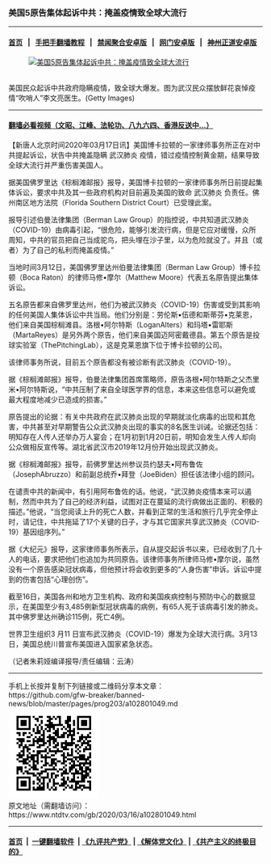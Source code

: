 ### 美国5原告集体起诉中共：掩盖疫情致全球大流行
------------------------

#### [首页](https://github.com/gfw-breaker/banned-news/blob/master/README.md) &nbsp;&nbsp;|&nbsp;&nbsp; [手把手翻墙教程](https://github.com/gfw-breaker/guides/wiki) &nbsp;&nbsp;|&nbsp;&nbsp; [禁闻聚合安卓版](https://github.com/gfw-breaker/bn-android) &nbsp;&nbsp;|&nbsp;&nbsp; [网门安卓版](https://github.com/oGate2/oGate) &nbsp;&nbsp;|&nbsp;&nbsp; [神州正道安卓版](https://github.com/SzzdOgate/update) 



<div><div class="featured_image">
 <a href="https://i.ntdtv.com/assets/uploads/2020/03/GettyImages-1199162702-1-800x450-1.jpg" target="_blank">
  <figure>
   <img alt="美国5原告集体起诉中共：掩盖疫情致全球大流行" src="https://i.ntdtv.com/assets/uploads/2020/03/GettyImages-1199162702-1-800x450-1-800x450.jpg"/>
  </figure><br/>
 </a>
 <span class="caption">
  美国民众起诉中共政府隐瞒疫情，致全球大爆发。图为武汉民众摆放鲜花哀悼疫情“吹哨人”李文亮医生。(Getty Images)
 </span>
</div>
</div><hr/>

#### [翻墙必看视频（文昭、江峰、法轮功、八九六四、香港反送中...）](https://github.com/gfw-breaker/banned-news/blob/master/pages/link3.md)

<div><div class="post_content" itemprop="articleBody">
 <p>
  【新唐人北京时间2020年03月17日讯】美国博卡拉顿的一家律师事务所正在对中共提起诉讼，状告中共掩盖隐瞒
  <ok href="https://www.ntdtv.com/gb/武汉肺炎.htm">
   武汉肺炎
  </ok>
  疫情，错过疫情控制黄金期，结果导致全球大流行并严重伤害美国人。
 </p>
 <p>
  据美国佛罗里达《棕榈滩邮报》报导，美国博卡拉顿的一家律师事务所日前提起集体诉讼，要求中共及其一些政府机构对目前遍及美国的致命
  <ok href="https://www.ntdtv.com/gb/武汉肺炎.htm">
   武汉肺炎
  </ok>
  负责任。佛州南区地方法院（Florida Southern District Court）已受理此案。
 </p>
 <p>
  报导引述伯曼法律集团（Berman Law Group）的指控说，中共知道武汉肺炎（COVID-19）由病毒引起，“很危险，能够引发流行病，但是它应对缓慢，众所周知，中共的官员把自己当成驼鸟，把头埋在沙子里，以为危险就没了。并且（或者）为了自己的私利而掩盖疫情。”
 </p>
 <p>
  当地时间3月12日，美国佛罗里达州伯曼法律集团（Berman Law Group）博卡拉顿（Boca Raton）的律师马修•摩尔（Matthew Moore）代表五名原告提出集体诉讼。
 </p>
 <p>
  五名原告都来自佛罗里达州，他们为被武汉肺炎（COVID-19）伤害或受到其影响的任何美国人集体诉讼中共当局。他们分别是：劳伦斯•伍德和斯蒂芬•克莱恩，他们来自美国棕榈滩县。洛根•阿尔特斯（LoganAlters）和玛塔•雷耶斯（MartaReyes）是另外两个原告，他们来自美国迈阿密戴德县。第五个原告是投球实验室（ThePitchingLab），这是克莱恩旗下位于博卡拉顿的公司。
 </p>
 <p>
  该律师事务所说，目前五个原告都没有被诊断有武汉肺炎（COVID-19）。
 </p>
 <p>
  据《棕榈滩邮报》报导，伯曼法律集团首席策略师，原告洛根•阿尔特斯之父杰里米•阿尔特斯说，“中共压制了来自全球医学界的信息，本来这些信息可以避免或最大程度地减少已造成的损害。”
 </p>
 <p>
  原告提出的论据：有关中共政府在武汉肺炎出现的早期就淡化病毒的出现和其危害，中共甚至对早期警告公众武汉肺炎出现的事实的8名医生训诫。论据还包括：明知存在人传人还举办万人宴会；在1月初到1月20日前，明知会发生人传人却向公众做相反宣传等。湖北省武汉市2019年12月份开始出现武汉肺炎。
 </p>
 <p>
  据《棕榈滩邮报》报导，前佛罗里达州参议员约瑟夫•阿布鲁佐（JosephAbruzzo）和前副总统乔•拜登（JoeBiden）担任该法律小组的顾问。
 </p>
 <p>
  在谴责中共的新闻中，有引用阿布鲁佐的话。他说，“武汉肺炎疫情本来可以遏制，然而中共为了自己的经济利益，试图对正在蔓延的流行病做出正面的、积极的描述。”他说，“当您阅读上升的死亡人数，并看到正常的生活和旅行几乎完全停止时，请记住，中共拖延了17个关键的日子，才与其它国家共享武汉肺炎（COVID-19）基因组序列。”
 </p>
 <p>
  据《大纪元》报导，这家律师事务所表示，自从提交起诉书以来，已经收到了几十人的电话，要求把他们也追加为共同原告。该律师事务所律师马修•摩尔说，虽然没有一个原告感染冠状病毒，但他预计将会收到更多的“人身伤害”申诉。诉讼中提到的伤害包括“心理创伤”。
 </p>
 <p>
  截至16日，美国各州和地方卫生机构、政府和美国疾病控制与预防中心的数据显示，在美国至少有3,485例新型冠状病毒的病例，有65人死于该病毒引发的肺炎。其中佛罗里达州确诊115例，死亡4例。
 </p>
 <p>
  世界卫生组织3 月11 日宣布武汉肺炎（COVID-19）爆发为全球大流行病。3月13日，美国总统川普宣布美国进入国家紧急状态。
 </p>
 <p>
  （记者朱莉娅编译报导/责任编辑：云涛）
 </p>
 <div class="single_ad">
 </div>
</div>
</div>
<hr/>
手机上长按并复制下列链接或二维码分享本文章：<br/>
https://github.com/gfw-breaker/banned-news/blob/master/pages/prog203/a102801049.md <br/>
<a href='https://github.com/gfw-breaker/banned-news/blob/master/pages/prog203/a102801049.md'><img src='https://github.com/gfw-breaker/banned-news/blob/master/pages/prog203/a102801049.md.png'/></a> <br/>
原文地址（需翻墙访问）：https://www.ntdtv.com/gb/2020/03/16/a102801049.html


------------------------
#### [首页](https://github.com/gfw-breaker/banned-news/blob/master/README.md) &nbsp;|&nbsp; [一键翻墙软件](https://github.com/gfw-breaker/nogfw/blob/master/README.md) &nbsp;| [《九评共产党》](https://github.com/gfw-breaker/9ping.md/blob/master/README.md#九评之一评共产党是什么) | [《解体党文化》](https://github.com/gfw-breaker/jtdwh.md/blob/master/README.md) | [《共产主义的终极目的》](https://github.com/gfw-breaker/gczydzjmd.md/blob/master/README.md)


<img src='http://gfw-breaker.win/banned-news/pages/prog203/a102801049.md' width='0px' height='0px'/>